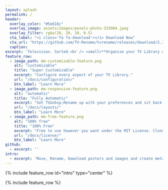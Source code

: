 ```yaml
---
layout: splash
permalink: /
header:
  overlay_color: "#5e616c"
  overlay_image: assets/images/pexels-photo-333984.jpeg	
  overlay_filter: rgba(20, 20, 20, 0.5)
  cta_label: "<i class='fa fa-download'></i> Download Now"
  cta_url: "https://github.com/TV-Rename/tvrename/releases/download/2.3.2/TVRename-2.3.2.exe"
  caption:
excerpt: 'Television. Sorted.<br /> <small>**Organise your TV Library with ease** <br/><a href="https://github.com/TV-Rename/tvrename/releases/tag/2.3.2">Latest release v2.3.2</a></small><br /><br />'
feature_row:
  - image_path: mm-customizable-feature.png
    alt: "customizable"
    title: "Super Customizable"
    excerpt: "Configure every aspect of your TV Library."
    url: "/docs/configuration/"
    btn_label: "Learn More"
  - image_path: mm-responsive-feature.png
    alt: "automatic"
    title: "Fully Automatic"
    excerpt: "Set TV&nbsp;Rename up with your preferences and sit back and watch it run."
    url: "/docs/layouts/"
    btn_label: "Learn More"
  - image_path: mm-free-feature.png
    alt: "100% free"
    title: "100% Free"
    excerpt: "Free to use however you want under the MIT License. Clone it, fork it, customize it, whatever!"
    url: "/docs/license/"
    btn_label: "Learn More"
github:
  - excerpt: ''
intro:
  - excerpt: 'Move, Rename, Download posters and images and create metadata automatically'
---
```


{% include feature_row id="intro" type="center" %}

{% include feature_row %}

